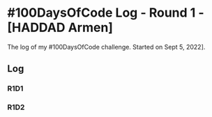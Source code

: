 # #100DaysOfCode Log - Round 1 - [HADDAD Armen]

The log of my #100DaysOfCode challenge. Started on Sept 5, 2022].

## Log

### R1D1 


### R1D2
